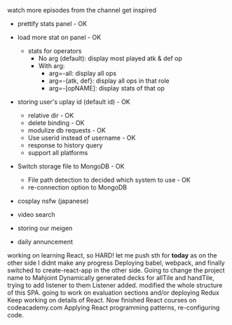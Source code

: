 watch more episodes from the channel
get inspired

* prettify stats panel - OK
* load more stat on panel - OK
	- stats for operators
		* No arg (default): display most played atk & def op
		* With arg:
			- arg=-all: display all ops
			- arg=-{atk, def}: display all ops in that role
			- arg=-[opNAME]: display stats of that op
* storing user's uplay id (default id) - OK
	- relative dir - OK
	- delete binding - OK
	- modulize db requests - OK
	- Use userid instead of username - OK
	- response to history query
	- support all platforms
* Switch storage file to MongoDB - OK
	- File path detection to decided which system to use - OK
	- re-connection option to MongoDB

* cosplay nsfw (japanese)
* video search

* storing our meigen
* daily annuncement

working on learning React, so HARD! let me push sth for __today__ as on the other side I didnt make any progress
Deploying babel, webpack, and finally switched to create-react-app in the other side.
Going to change the project name to Mahjoint
Dynamically generated decks for allTile and handTile, trying to add listener to them
Listener added. modified the whole structure of this SPA. going to work on evaluation sections and/or deploying Redux
Keep working on details of React. Now finished React courses on codeacademy.com
Applying React programming patterns, re-configuring code.
